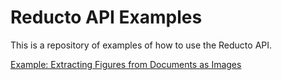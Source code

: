 # Reducto API Examples

This is a repository of examples of how to use the Reducto API.

[Example: Extracting Figures from Documents as Images](images.py)


